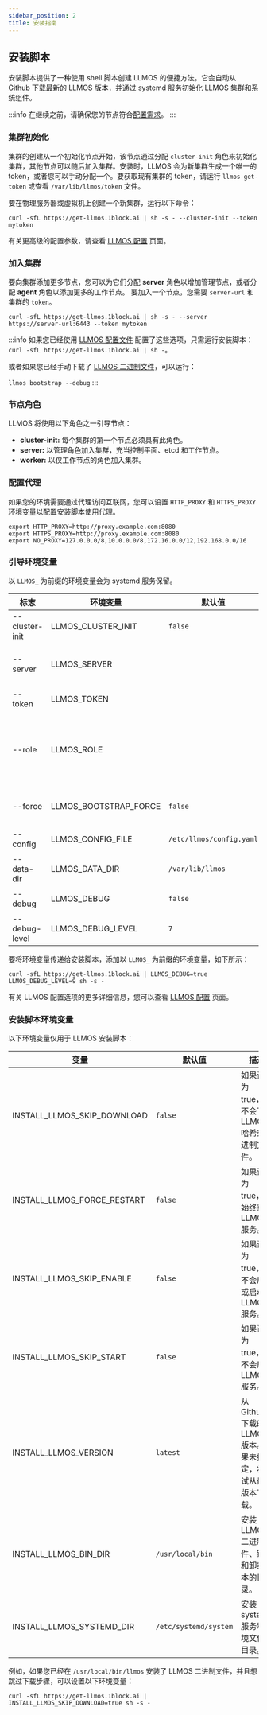 ```yaml
---
sidebar_position: 2
title: 安装指南
---
```


## 安装脚本

安装脚本提供了一种使用 shell 脚本创建 LLMOS 的便捷方法。它会自动从 [Github](https://github.com/llmos-ai/llmos/releases) 下载最新的 LLMOS 版本，并通过 systemd 服务初始化 LLMOS 集群和系统组件。

:::info
在继续之前，请确保您的节点符合[配置需求](./requirements)。
:::

### 集群初始化

集群的创建从一个初始化节点开始，该节点通过分配 `cluster-init` 角色来初始化集群，其他节点可以随后加入集群。安装时，LLMOS 会为新集群生成一个唯一的 token，或者您可以手动分配一个。要获取现有集群的 token，请运行 `llmos get-token` 或查看 `/var/lib/llmos/token` 文件。

要在物理服务器或虚拟机上创建一个新集群，运行以下命令：

```shell
curl -sfL https://get-llmos.1block.ai | sh -s - --cluster-init --token mytoken
```

有关更高级的配置参数，请查看 [LLMOS 配置](/docs/installation/configurations) 页面。

### 加入集群

要向集群添加更多节点，您可以为它们分配 **server** 角色以增加管理节点，或者分配 **agent** 角色以添加更多的工作节点。
要加入一个节点，您需要 `server-url` 和集群的 `token`。

```shell
curl -sfL https://get-llmos.1block.ai | sh -s - --server https://server-url:6443 --token mytoken
```

:::info
如果您已经使用 [LLMOS 配置文件](/docs/installation/configurations) 配置了这些选项，只需运行安装脚本：
`curl -sfL https://get-llmos.1block.ai | sh -`。

或者如果您已经手动下载了 [LLMOS 二进制文件](https://github.com/llmos-ai/llmos/releases)，可以运行：

`llmos bootstrap --debug`
:::

### 节点角色

LLMOS 将使用以下角色之一引导节点：

- **cluster-init:** 每个集群的第一个节点必须具有此角色。
- **server:** 以管理角色加入集群，充当控制平面、etcd 和工作节点。
- **worker:** 以仅工作节点的角色加入集群。

### 配置代理
如果您的环境需要通过代理访问互联网，您可以设置 `HTTP_PROXY` 和 `HTTPS_PROXY` 环境变量以配置安装脚本使用代理。

```shell
export HTTP_PROXY=http://proxy.example.com:8080
export HTTPS_PROXY=http://proxy.example.com:8080
export NO_PROXY=127.0.0.0/8,10.0.0.0/8,172.16.0.0/12,192.168.0.0/16
```

### 引导环境变量
以 `LLMOS_` 为前缀的环境变量会为 systemd 服务保留。

| 标志              | 环境变量              | 默认值                    | 描述                                                       |
|-------------------|-----------------------|--------------------------|----------------------------------------------------------|
| --cluster-init     | LLMOS_CLUSTER_INIT    | `false`                  | 将作为集群初始化节点运行。                                            |
| --server           | LLMOS_SERVER          |                          | 要加入的服务器的 URL，例如 `https://server-url:6443`                |
| --token            | LLMOS_TOKEN           |                          | 用于加入集群的 token。                                           |
| --role             | LLMOS_ROLE            |                          | 用于加入集群的节点角色。当提供服务器 URL 和 token 时，如果角色为空，默认为 `worker` 角色。 |
| --force            | LLMOS_BOOTSTRAP_FORCE | `false`                  | 即使已经引导，仍强制运行引导过程。                                        |
| --config           | LLMOS_CONFIG_FILE     | `/etc/llmos/config.yaml` | LLMOS 配置文件的路径。                                           |
| --data-dir         | LLMOS_DATA_DIR        | `/var/lib/llmos`         | LLMOS 数据目录的路径。                                           |
| --debug            | LLMOS_DEBUG           | `false`                  | 启用调试日志记录。                                                |
| --debug-level      | LLMOS_DEBUG_LEVEL     | `7`                      | 调试日志级别 (有效范围 0-9)。                                       |

要将环境变量传递给安装脚本，添加以 `LLMOS_` 为前缀的环境变量，如下所示：

```shell
curl -sfL https://get-llmos.1block.ai | LLMOS_DEBUG=true LLMOS_DEBUG_LEVEL=9 sh -s -
```

有关 LLMOS 配置选项的更多详细信息，您可以查看 [LLMOS 配置](/docs/installation/configurations) 页面。

### 安装脚本环境变量

以下环境变量仅用于 LLMOS 安装脚本：

| 变量                        | 默认值                 | 描述                                                                                                           |
|-----------------------------|-----------------------|---------------------------------------------------------------------------------------------------------------|
| INSTALL_LLMOS_SKIP_DOWNLOAD | `false`               | 如果设置为 true，将不会下载 LLMOS 哈希或二进制文件。                                                           |
| INSTALL_LLMOS_FORCE_RESTART | `false`               | 如果设置为 true，将始终重启 LLMOS 服务。                                                                       |
| INSTALL_LLMOS_SKIP_ENABLE   | `false`               | 如果设置为 true，将不会启用或启动 LLMOS 服务。                                                                 |
| INSTALL_LLMOS_SKIP_START    | `false`               | 如果设置为 true，将不会启动 LLMOS 服务。                                                                       |
| INSTALL_LLMOS_VERSION       | `latest`              | 从 Github 下载的 LLMOS 版本。如果未指定，将尝试从最新版本下载。                                                |
| INSTALL_LLMOS_BIN_DIR       | `/usr/local/bin`      | 安装 LLMOS 二进制文件、链接和卸载脚本的目录。                                                                  |
| INSTALL_LLMOS_SYSTEMD_DIR   | `/etc/systemd/system` | 安装 systemd 服务和环境文件的目录。                                                                            |

例如，如果您已经在 `/usr/local/bin/llmos` 安装了 LLMOS 二进制文件，并且想跳过下载步骤，可以设置以下环境变量：

```shell
curl -sfL https://get-llmos.1block.ai | INSTALL_LLMOS_SKIP_DOWNLOAD=true sh -s -
```